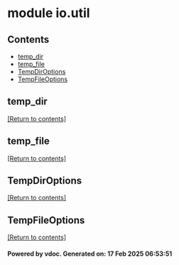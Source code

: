 # module io.util


## Contents
- [temp_dir](#temp_dir)
- [temp_file](#temp_file)
- [TempDirOptions](#TempDirOptions)
- [TempFileOptions](#TempFileOptions)

## temp_dir
[[Return to contents]](#Contents)

## temp_file
[[Return to contents]](#Contents)

## TempDirOptions
[[Return to contents]](#Contents)

## TempFileOptions
[[Return to contents]](#Contents)

#### Powered by vdoc. Generated on: 17 Feb 2025 06:53:51
